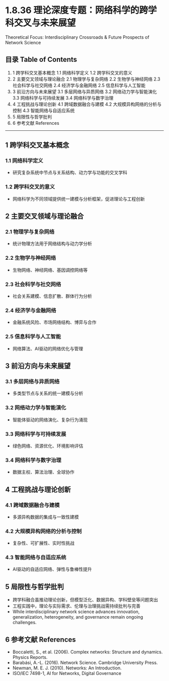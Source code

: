 # 1.8.36 理论深度专题：网络科学的跨学科交叉与未来展望

Theoretical Focus: Interdisciplinary Crossroads & Future Prospects of Network Science

## 目录 Table of Contents

1. 1 跨学科交叉基本概念
    1.1 网络科学定义
    1.2 跨学科交叉的意义
2. 2 主要交叉领域与理论融合
    2.1 物理学与复杂网络
    2.2 生物学与神经网络
    2.3 社会科学与社交网络
    2.4 经济学与金融网络
    2.5 信息科学与人工智能
3. 3 前沿方向与未来展望
    3.1 多层网络与异质网络
    3.2 网络动力学与智能演化
    3.3 网络科学与可持续发展
    3.4 网络科学与数字治理
4. 4 工程挑战与理论创新
    4.1 跨域数据融合与建模
    4.2 大规模异构网络的分析与控制
    4.3 智能网络与自适应系统
5. 5 局限性与哲学批判
6. 6 参考文献 References

---

## 1 跨学科交叉基本概念

### 1.1 网络科学定义

- 研究复杂系统中节点与关系结构、动力学与功能的交叉学科

### 1.2 跨学科交叉的意义

- 网络科学为不同领域提供统一建模与分析框架，促进理论与工程创新

## 2 主要交叉领域与理论融合

### 2.1 物理学与复杂网络

- 统计物理方法用于网络结构与动力学分析

### 2.2 生物学与神经网络

- 生物网络、神经网络、基因调控网络等

### 2.3 社会科学与社交网络

- 社会关系建模、信息扩散、群体行为分析

### 2.4 经济学与金融网络

- 金融系统风险、市场网络结构、博弈与合作

### 2.5 信息科学与人工智能

- 网络算法、AI驱动的网络优化与管理

## 3 前沿方向与未来展望

### 3.1 多层网络与异质网络

- 多类型节点与关系的统一建模与分析

### 3.2 网络动力学与智能演化

- 智能体驱动的网络演化、复杂行为涌现

### 3.3 网络科学与可持续发展

- 绿色网络、资源优化、环境影响评估

### 3.4 网络科学与数字治理

- 数据主权、算法治理、全球协作

## 4 工程挑战与理论创新

### 4.1 跨域数据融合与建模

- 多源异构数据的集成与一致性建模

### 4.2 大规模异构网络的分析与控制

- 复杂性、可扩展性、实时性挑战

### 4.3 智能网络与自适应系统

- AI驱动的自适应网络、弹性与鲁棒性提升

## 5 局限性与哲学批判

- 跨学科融合虽推动理论创新，但模型泛化、数据异构、学科壁垒等问题突出
- 工程实践中，理论与实际需求、伦理与治理挑战需持续批判与完善
- While interdisciplinary network science advances innovation, generalization, heterogeneity, and governance remain ongoing challenges.

## 6 参考文献 References

- Boccaletti, S., et al. (2006). Complex networks: Structure and dynamics. Physics Reports.
- Barabási, A.-L. (2016). Network Science. Cambridge University Press.
- Newman, M. E. J. (2010). Networks: An Introduction.
- ISO/IEC 7498-1, AI for Networks, Digital Governance
